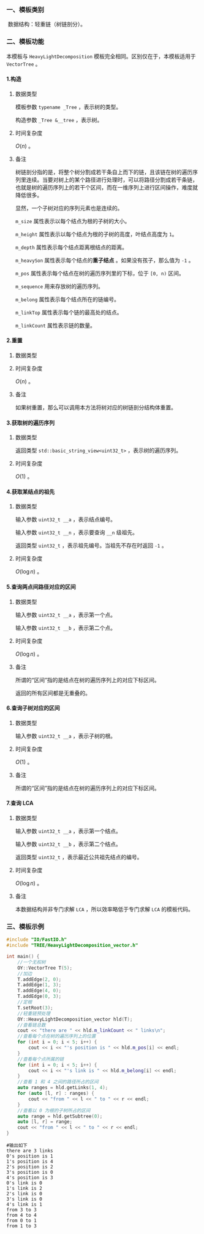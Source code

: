 ### 一、模板类别

​	数据结构：轻重链（树链剖分）。

### 二、模板功能

  本模板与 `HeavyLightDecomposition` 模板完全相同。区别仅在于，本模板适用于 `VectorTree` 。

#### 1.构造

1. 数据类型

   模板参数 `typename _Tree` ，表示树的类型。

   构造参数 `_Tree &__tree`​ ，表示树。

2. 时间复杂度

   $O(n)$ 。
   
3. 备注

   树链剖分指的是，将整个树分割成若干条自上而下的链，且该链在树的遍历序列里连续。当要对树上的某个路径进行处理时，可以将路径分割成若干条链，也就是树的遍历序列上的若干个区间，而在一维序列上进行区间操作，难度就降低很多。

   显然，一个子树对应的序列元素也是连续的。

   `m_size` 属性表示以每个结点为根的子树的大小。

   `m_height` 属性表示以每个结点为根的子树的高度，叶结点高度为 `1`。

   `m_depth` 属性表示每个结点距离根结点的距离。

   `m_heavySon` 属性表示每个结点的**重子结点** 。如果没有孩子，那么值为 `-1` 。

   `m_pos` 属性表示每个结点在树的遍历序列里的下标，位于 `[0, n)` 区间。

   `m_sequence` 用来存放树的遍历序列。

   `m_belong` 属性表示每个结点所在的链编号。

   `m_linkTop` 属性表示每个链的最高处的结点。

   `m_linkCount` 属性表示链的数量。

#### 2.重置

1. 数据类型

2. 时间复杂度

   $O(n)$ 。

3. 备注

   如果树重置，那么可以调用本方法将树对应的树链剖分结构体重置。

#### 3.获取树的遍历序列

1. 数据类型

   返回类型 `std::basic_string_view<uint32_t>` ，表示树的遍历序列。

2. 时间复杂度

   $O(1)$ 。

#### 4.获取某结点的祖先

1. 数据类型

   输入参数 `uint32_t __a` ，表示结点编号。

   输入参数 `uint32_t __n` ，表示要查询 `__n` 级祖先。
   
   返回类型 `uint32_t` ，表示祖先编号。当祖先不存在时返回 `-1` 。

2. 时间复杂度

   $O(\log n)$ 。

#### 5.查询两点间路径对应的区间

1. 数据类型

   输入参数 `uint32_t __a` ，表示第一个点。

   输入参数 `uint32_t __b` ，表示第二个点。

2. 时间复杂度

   $O(\log n)$ 。

3. 备注

   所谓的“区间”指的是结点在树的遍历序列上的对应下标区间。

   返回的所有区间都是无重叠的。

#### 6.查询子树对应的区间

1. 数据类型

   输入参数 `uint32_t __a` ，表示子树的根。

2. 时间复杂度

   $O(1)$ 。

3. 备注

   所谓的“区间”指的是结点在树的遍历序列上的对应下标区间。

#### 7.查询 LCA

1. 数据类型

   输入参数 `uint32_t __a` ，表示第一个结点。

   输入参数 `uint32_t __b` ，表示第二个结点。

   返回类型 `uint32_t` ，表示最近公共祖先结点的编号。

2. 时间复杂度

   $O(\log n)$ 。
   
3. 备注

   本数据结构并非专门求解 `LCA` ，所以效率略低于专门求解 `LCA` 的模板代码。

### 三、模板示例

```c++
#include "IO/FastIO.h"
#include "TREE/HeavyLightDecomposition_vector.h"

int main() {
    //一个无权树
    OY::VectorTree T(5);
    //加边
    T.addEdge(2, 0);
    T.addEdge(1, 3);
    T.addEdge(4, 0);
    T.addEdge(0, 3);
    //定根
    T.setRoot(3);
    //轻重链预处理
    OY::HeavyLightDecomposition_vector hld(T);
    //查看链总数
    cout << "there are " << hld.m_linkCount << " links\n";
    //查看每个点在树的遍历序列上的位置
    for (int i = 0; i < 5; i++) {
        cout << i << "'s position is " << hld.m_pos[i] << endl;
    }
    //查看每个点所属的链
    for (int i = 0; i < 5; i++) {
        cout << i << "'s link is " << hld.m_belong[i] << endl;
    }
    //查看 1 和 4 之间的路径所占的区间
    auto ranges = hld.getLinks(1, 4);
    for (auto [l, r] : ranges) {
        cout << "from " << l << " to " << r << endl;
    }
    //查看以 0 为根的子树所占的区间
    auto range = hld.getSubtree(0);
    auto [l, r] = range;
    cout << "from " << l << " to " << r << endl;
}
```

```
#输出如下
there are 3 links
0's position is 1
1's position is 4
2's position is 2
3's position is 0
4's position is 3
0's link is 0
1's link is 2
2's link is 0
3's link is 0
4's link is 1
from 3 to 3
from 4 to 4
from 0 to 1
from 1 to 3

```


